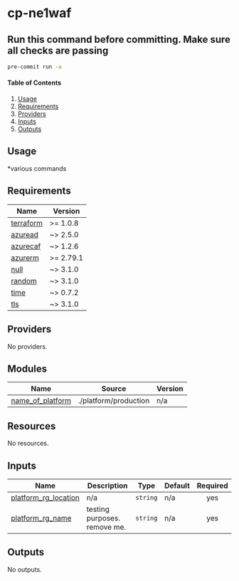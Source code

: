 # cp-ne1waf

## Run this command before committing. Make sure all checks are passing

```zsh
pre-commit run -a
```

#### Table of Contents

1. [Usage](#usage)
2. [Requirements](#requirements)
3. [Providers](#Providers)
4. [Inputs](#inputs)
5. [Outputs](#outputs)

## Usage

\*various commands

<!-- BEGINNING OF PRE-COMMIT-TERRAFORM DOCS HOOK -->
## Requirements

| Name | Version |
|------|---------|
| <a name="requirement_terraform"></a> [terraform](#requirement\_terraform) | >= 1.0.8 |
| <a name="requirement_azuread"></a> [azuread](#requirement\_azuread) | ~> 2.5.0 |
| <a name="requirement_azurecaf"></a> [azurecaf](#requirement\_azurecaf) | ~> 1.2.6 |
| <a name="requirement_azurerm"></a> [azurerm](#requirement\_azurerm) | >= 2.79.1 |
| <a name="requirement_null"></a> [null](#requirement\_null) | ~> 3.1.0 |
| <a name="requirement_random"></a> [random](#requirement\_random) | ~> 3.1.0 |
| <a name="requirement_time"></a> [time](#requirement\_time) | ~> 0.7.2 |
| <a name="requirement_tls"></a> [tls](#requirement\_tls) | ~> 3.1.0 |

## Providers

No providers.

## Modules

| Name | Source | Version |
|------|--------|---------|
| <a name="module_name_of_platform"></a> [name\_of\_platform](#module\_name\_of\_platform) | ./platform/production | n/a |

## Resources

No resources.

## Inputs

| Name | Description | Type | Default | Required |
|------|-------------|------|---------|:--------:|
| <a name="input_platform_rg_location"></a> [platform\_rg\_location](#input\_platform\_rg\_location) | n/a | `string` | n/a | yes |
| <a name="input_platform_rg_name"></a> [platform\_rg\_name](#input\_platform\_rg\_name) | testing purposes. remove me. | `string` | n/a | yes |

## Outputs

No outputs.
<!-- END OF PRE-COMMIT-TERRAFORM DOCS HOOK -->
